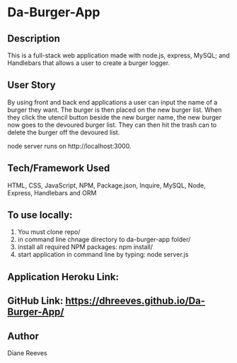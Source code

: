 # Da-Burger-App

## Description
This is a full-stack web application  made with node.js, express, MySQL; and Handlebars that allows a user to create a burger logger. 


## User Story
By using front and back end applications a user can input the name of a burger they want. The burger is then placed on the new burger list. When they click the utencil button beside the new burger name, the new burger now goes to the devoured burger list. They can then hit the trash can to delete the burger off the devoured list.

node server runs on http://localhost:3000. 

## Tech/Framework Used
HTML, CSS, JavaScript, NPM, Package.json, Inquire, MySQL, Node, Express, Handlebars and ORM

## To use locally:
1. You must clone repo/
2. in command line chnage directory to da-burger-app folder/
3. install all required NPM packages: npm install/
4. start application in command line by typing: node server.js

## Application Heroku Link: 

## GitHub Link:  https://dhreeves.github.io/Da-Burger-App/



## Author
Diane Reeves